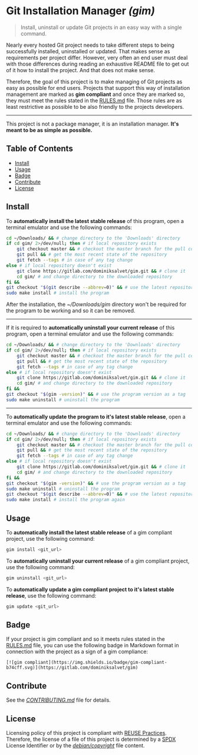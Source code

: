 # Git Installation Manager *(gim)*

> Install, uninstall or update Git projects in an easy way with a single command.

Nearly every hosted Git project needs to take different steps to being successfully installed, uninstalled or updated. That makes sense as requirements per project differ. However, very often an end user must deal with those differences during reading an exhaustive README file to get out of it how to install the project. And that does not make sense.

Therefore, the goal of this project is to make managing of Git projects as easy as possible for end users. Projects that support this way of installation management are marked as **gim compliant** and once they are marked so, they must meet the rules stated in the [RULES.md](RULES.md) file. Those rules are as least restrictive as possible to be also friendly to the projects developers.

---

This project is not a package manager, it is an installation manager. **It's meant to be as simple as possible.**

## Table of Contents

* [Install](#install)
* [Usage](#usage)
* [Badge](#badge)
* [Contribute](#contribute)
* [License](#license)

## Install

To **automatically install the latest stable release** of this program, open a terminal emulator and use the following commands:

```sh
cd ~/Downloads/ && # change directory to the 'Downloads' directory
if cd gim/ 2>/dev/null; then # if local repository exists
    git checkout master && # checkout the master branch for the pull command
    git pull && # get the most recent state of the repository
    git fetch --tags # in case of any tag change
else # if local repository doesn't exist
    git clone https://gitlab.com/dominiksalvet/gim.git && # clone it
    cd gim/ # and change directory to the downloaded repository
fi &&
git checkout "$(git describe --abbrev=0)" && # use the latest repository tag
sudo make install # install the program
```

After the installation, the *~/Downloads/gim* directory won't be required for the program to be working and so it can be removed.

---

If it is required to **automatically uninstall your current release** of this program, open a terminal emulator and use the following commands:

```sh
cd ~/Downloads/ && # change directory to the 'Downloads' directory
if cd gim/ 2>/dev/null; then # if local repository exists
    git checkout master && # checkout the master branch for the pull command
    git pull && # get the most recent state of the repository
    git fetch --tags # in case of any tag change
else # if local repository doesn't exist
    git clone https://gitlab.com/dominiksalvet/gim.git && # clone it
    cd gim/ # and change directory to the downloaded repository
fi &&
git checkout "$(gim -version)" && # use the program version as a tag
sudo make uninstall # uninstall the program
```

---

To **automatically update the program to it's latest stable release**, open a terminal emulator and use the following commands:

```sh
cd ~/Downloads/ && # change directory to the 'Downloads' directory
if cd gim/ 2>/dev/null; then # if local repository exists
    git checkout master && # checkout the master branch for the pull command
    git pull && # get the most recent state of the repository
    git fetch --tags # in case of any tag change
else # if local repository doesn't exist
    git clone https://gitlab.com/dominiksalvet/gim.git && # clone it
    cd gim/ # and change directory to the downloaded repository
fi &&
git checkout "$(gim -version)" && # use the program version as a tag
sudo make uninstall # uninstall the program
git checkout "$(git describe --abbrev=0)" && # use the latest repository tag
sudo make install # install the program again
```

## Usage

To **automatically install the latest stable release** of a gim compliant project, use the following command:

```sh
gim install <git_url>
```

To **automatically uninstall your current release** of a gim compliant project, use the following command:

```sh
gim uninstall <git_url>
```

To **automatically update a gim compliant project to it's latest stable release**, use the following command:

```sh
gim update <git_url>
```

## Badge

If your project is gim compliant and so it meets rules stated in the [RULES.md](RULES.md) file, you can use the following badge in Markdown format in connection with the project as a sign of a gim compliance:

```
[![gim compliant](https://img.shields.io/badge/gim-compliant-b74cff.svg)](https://gitlab.com/dominiksalvet/gim)
```

## Contribute

See the [*CONTRIBUTING.md*](CONTRIBUTING.md) file for details.

## License

Licensing policy of this project is compliant with [REUSE Practices](https://reuse.software/practices/2.0/). Therefore, the license of a file of this project is determined by a [SPDX](https://spdx.org/) License Identifier or by the [*debian/copyright*](debian/copyright) file content.
